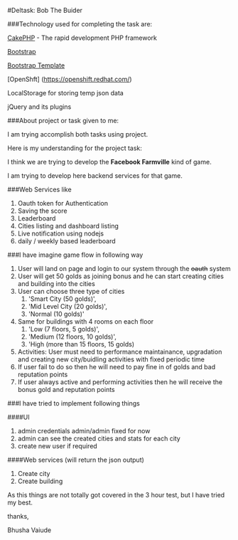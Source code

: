 #Deltask: Bob The Buider

###Technology used for completing the task are:

[CakePHP](http://www.cakephp.org) - The rapid development PHP framework

[Bootstrap](http://getbootstrap.com/) 

[Bootstrap Template](http://getbootstrap.com/examples/navbar/) 

[OpenShft] (https://openshift.redhat.com/)

LocalStorage for storing temp json data

jQuery and its plugins


###About project or task given to me:

I am trying accomplish both tasks using project.

Here is my understanding for the project task:

I think we are trying to develop the **Facebook Farmville** kind of game.

I am trying to develop here backend services for that game.

###Web Services like

1. Oauth token for Authentication
2. Saving the score
3. Leaderboard
4. Cities listing and dashboard listing
5. Live notification using nodejs
6. daily / weekly based leaderboard

###I have imagine game flow in following way

1. User will land on page and login to our system through the ~~oauth~~ system
1. User will get 50 golds as joining bonus and he can start creating cities and building into the cities
1. User can choose three type of cities 
    1. 'Smart City (50 golds)',
    1. 'Mid Level City (20 golds)',
    1. 'Normal (10 golds)'
1. Same for buildings with 4 rooms on each floor
    1. 'Low (7 floors, 5 golds)',
    1. 'Medium (12 floors, 10 golds)',
    1. 'High (more than 15 floors, 15 golds)
1. Activities: User must need to performance maintainance, upgradation and creating new city/buidling activities with fixed periodic time
1. If user fail to do so then he will need to pay fine in of golds and bad reputation points 
1. If user always active and performing activities then he will receive the bonus gold and reputation points

###I have tried to implement following things

####UI 
1. admin credentials admin/admin fixed for now
1. admin can see the created cities and stats for each city
1. create new user if required

####Web services (will return the json output)
1. Create city
1. Create building


As this things are not totally got covered in the 3 hour test, but I have tried my best.

thanks,

Bhusha Vaiude
